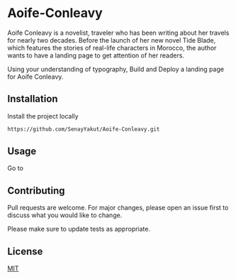 # Aoife-Conleavy

Aoife Conleavy is a novelist, traveler who has been writing about her travels for nearly two decades. Before the launch of her new novel Tide Blade, which features the stories of real-life characters in Morocco, the author wants to have a landing page to get attention of her readers.

Using your understanding of typography, Build and Deploy a landing page for Aoife Conleavy.

## Installation

Install the project locally
```bash
https://github.com/SenayYakut/Aoife-Conleavy.git
```

## Usage
Go to 


## Contributing
Pull requests are welcome. For major changes, please open an issue first to discuss what you would like to change.

Please make sure to update tests as appropriate.

## License
[MIT](https://choosealicense.com/licenses/mit/)
